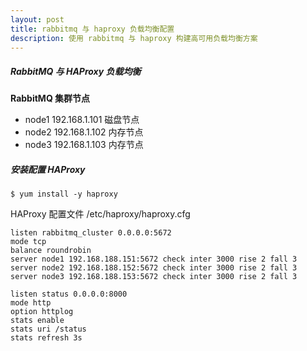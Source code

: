 ```yaml
---
layout: post
title: rabbitmq 与 haproxy 负载均衡配置
description: 使用 rabbitmq 与 haproxy 构建高可用负载均衡方案 
---
```


##### RabbitMQ 与 HAProxy 负载均衡

**RabbitMQ 集群节点**

- node1 192.168.1.101   磁盘节点
- node2 192.168.1.102   内存节点
- node3 192.168.1.103   内存节点
  
##### 安装配置 HAProxy

    $ yum install -y haproxy

HAProxy 配置文件 /etc/haproxy/haproxy.cfg

    listen rabbitmq_cluster 0.0.0.0:5672
    mode tcp
    balance roundrobin
    server node1 192.168.188.151:5672 check inter 3000 rise 2 fall 3
    server node2 192.168.188.152:5672 check inter 3000 rise 2 fall 3
    server node3 192.168.188.153:5672 check inter 3000 rise 2 fall 3
  
    listen status 0.0.0.0:8000
    mode http
    option httplog
    stats enable
    stats uri /status
    stats refresh 3s

